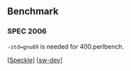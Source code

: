 Benchmark
----------------------------

### SPEC 2006

`-std=gnu89` is needed for 400.perlbench. 

[[Speckle](https://github.com/ccelio/Speckle)]
[[sw-dev](https://groups.google.com/a/groups.riscv.org/d/msg/sw-dev/Pr60YZFQXzY/2V44ZhO1BAAJ)]